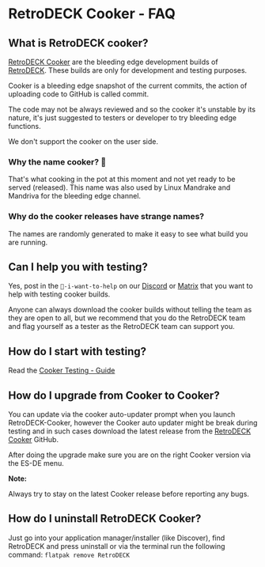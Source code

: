 # RetroDECK Cooker - FAQ

## What is RetroDECK cooker?

[RetroDECK Cooker](https://github.com/XargonWan/RetroDECK-cooker) are the bleeding edge development builds of [RetroDECK](https://github.com/XargonWan/RetroDECK). These builds are only for development and testing purposes.

Cooker is a bleeding edge snapshot of the current commits, the action of uploading code to GitHub is called commit.

The code may not be always reviewed and so the cooker it's unstable by its nature, it's just suggested to testers or developer to try bleeding edge functions.

We don't support the cooker on the user side.

### Why the name cooker? 🍲

That's what cooking in the pot at this moment and not yet ready to be served (released). This name was also used by Linux Mandrake and Mandriva for the bleeding edge channel.

### Why do the cooker releases have strange names?

The names are randomly generated to make it easy to see what build you are running.

## Can I help you with testing?

Yes, post in the `💙-i-want-to-help` on our [Discord](https://discord.gg/WDc5C9YWMx) or [Matrix](https://matrix.to/#/#retrodeck:matrix.org) that you want to help with testing cooker builds.

Anyone can always download the cooker builds without telling the team as they are open to all, but we recommend that you do the RetroDECK team and flag yourself as a tester as the RetroDECK team can support you.

## How do I start with testing?

Read the [Cooker Testing - Guide](cooker-testing.md)

## How do I upgrade from Cooker to Cooker?

You can update via the cooker auto-updater prompt when you launch RetroDECK-Cooker, however the Cooker auto updater might be break during testing and in such cases download the latest release from the [RetroDECK Cooker](https://github.com/XargonWan/RetroDECK-cooker) GitHub.

After doing the upgrade make sure you are on the right Cooker version via the ES-DE menu.

**Note:**

Always try to stay  on the latest Cooker release before reporting any bugs.

## How do I uninstall RetroDECK Cooker?

Just go into your application manager/installer (like Discover), find RetroDECK and press uninstall or via the terminal run the following command: `flatpak remove RetroDECK`
